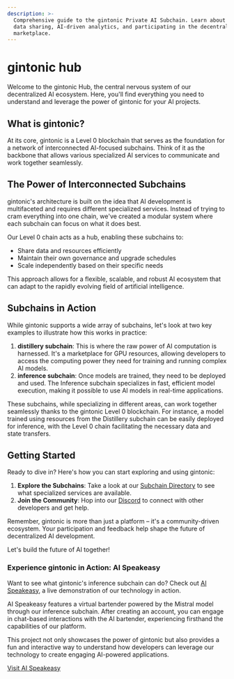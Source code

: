 ```yaml
---
description: >-
  Comprehensive guide to the gintonic Private AI Subchain. Learn about secure
  data sharing, AI-driven analytics, and participating in the decentralized
  marketplace.
---
```


# gintonic hub

Welcome to the gintonic Hub, the central nervous system of our decentralized AI ecosystem. Here, you'll find everything you need to understand and leverage the power of gintonic for your AI projects.

## What is gintonic?

At its core, gintonic is a Level 0 blockchain that serves as the foundation for a network of interconnected AI-focused subchains. Think of it as the backbone that allows various specialized AI services to communicate and work together seamlessly.

## The Power of Interconnected Subchains

gintonic's architecture is built on the idea that AI development is multifaceted and requires different specialized services. Instead of trying to cram everything into one chain, we've created a modular system where each subchain can focus on what it does best.

Our Level 0 chain acts as a hub, enabling these subchains to:

* Share data and resources efficiently
* Maintain their own governance and upgrade schedules
* Scale independently based on their specific needs

This approach allows for a flexible, scalable, and robust AI ecosystem that can adapt to the rapidly evolving field of artificial intelligence.

## Subchains in Action

While gintonic supports a wide array of subchains, let's look at two key examples to illustrate how this works in practice:

1. **distillery subchain**: This is where the raw power of AI computation is harnessed. It's a marketplace for GPU resources, allowing developers to access the computing power they need for training and running complex AI models.
2. **inference subchain**: Once models are trained, they need to be deployed and used. The Inference subchain specializes in fast, efficient model execution, making it possible to use AI models in real-time applications.

These subchains, while specializing in different areas, can work together seamlessly thanks to the gintonic Level 0 blockchain. For instance, a model trained using resources from the Distillery subchain can be easily deployed for inference, with the Level 0 chain facilitating the necessary data and state transfers.

## Getting Started

Ready to dive in? Here's how you can start exploring and using gintonic:

1. **Explore the Subchains**: Take a look at our [Subchain Directory](link-to-directory/) to see what specialized services are available.
2. **Join the Community**: Hop into our [Discord](https://discord.gg/3xH9MHpn) to connect with other developers and get help.

Remember, gintonic is more than just a platform – it's a community-driven ecosystem. Your participation and feedback help shape the future of decentralized AI development.

Let's build the future of AI together!

### Experience gintonic in Action: AI Speakeasy

Want to see what gintonic's inference subchain can do? Check out [AI Speakeasy](https://aispeakeasy.com), a live demonstration of our technology in action.

AI Speakeasy features a virtual bartender powered by the Mistral model through our inference subchain. After creating an account, you can engage in chat-based interactions with the AI bartender, experiencing firsthand the capabilities of our platform.

This project not only showcases the power of gintonic but also provides a fun and interactive way to understand how developers can leverage our technology to create engaging AI-powered applications.

[Visit AI Speakeasy](https://aispeakeasy.com)
